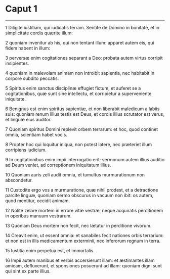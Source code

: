 # Caput 1

***

1 Diligite iustitiam, qui iudicatis terram. Sentite de Domino in bonitate, et in simplicitate cordis quærite illum:

2 quoniam invenitur ab his, qui non tentant illum: apparet autem eis, qui fidem habent in illum:

3 perversæ enim cogitationes separant a Deo: probata autem virtus corripit insipientes.

4 quoniam in malevolam animam non introibit sapientia, nec habitabit in corpore subdito peccatis.

5 Spiritus enim sanctus disciplinæ effugiet fictum, et auferet se a cogitationibus, quæ sunt sine intellectu, et corripietur a superveniente iniquitate.

6 Benignus est enim spiritus sapientiæ, et non liberabit maledicum a labiis suis: quoniam renum illius testis est Deus, et cordis illius scrutator est verus, et linguæ eius auditor.

7 Quoniam spiritus Domini replevit orbem terrarum: et hoc, quod continet omnia, scientiam habet vocis.

8 Propter hoc qui loquitur iniqua, non potest latere, nec præteriet illum corripiens iudicium.

9 In cogitationibus enim impii interrogatio erit: sermonum autem illius auditio ad Deum veniet, ad correptionem iniquitatum illius.

10 Quoniam auris zeli audit omnia, et tumultus murmurationum non abscondetur.

11 Custodite ergo vos a murmuratione, quæ nihil prodest, et a detractione parcite linguæ, quoniam sermo obscurus in vacuum non ibit: os autem, quod mentitur, occidit animam.

12 Nolite zelare mortem in errore vitæ vestræ, neque acquiratis perditionem in operibus manuum vestrarum.

13 Quoniam Deus mortem non fecit, nec lætatur in perditione vivorum.

14 Creavit enim, ut essent omnia: et sanabiles fecit nationes orbis terrarium: et non est in illis medicamentum exterminii, nec inferorum regnum in terra.

15 Iustitia enim perpetua est, et immortalis.

16 Impii autem manibus et verbis accersierunt illam: et æstimantes illam amicam, defluxerunt, et sponsiones posuerunt ad illam: quoniam digni sunt qui sint ex parte illius.

